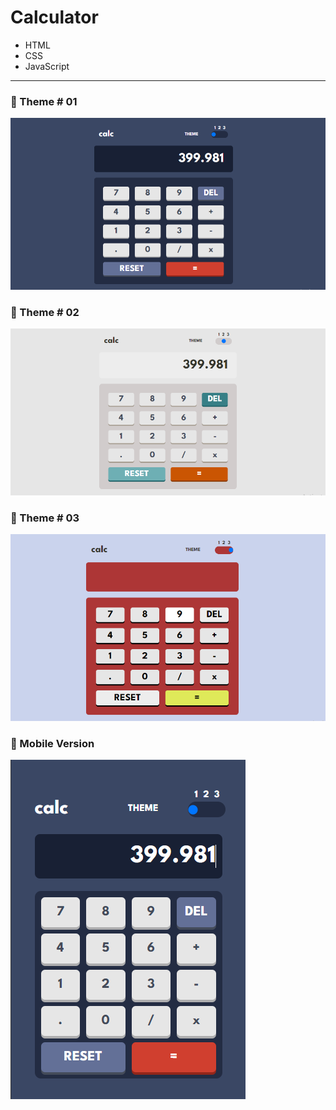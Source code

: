 # Calculator

- HTML
- CSS
- JavaScript
---
### 🎨 Theme # 01
![](./images/calTheme1.PNG)
### 🎨 Theme # 02
![](./images/calTheme2.PNG)
### 🎨 Theme # 03
![](./images/calTheme3.PNG)

### 🎨 Mobile Version
![](./images/calMbl1.PNG)